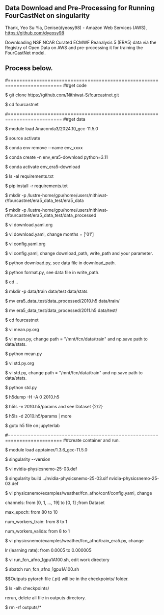 ## Data Download and Pre-Processing for Running FourCastNet on singularity

Thank, Yeo Su Yia, Denise(dyeosy98) - Amazon Web Services (AWS), https://github.com/dyeosy98

Downloading NSF NCAR Curated ECMWF Reanalysis 5 (ERA5) data via the Registry of Open Data on AWS and pre-processing it for training the FourCastNet model.


## Process below.

#=========================================================================
##get code

$ git clone https://github.com/Nithiwat-S/fourcastnet.git

$ cd fourcastnet

#=========================================================================
##get data

$ module load Anaconda3/2024.10_gcc-11.5.0

$ source activate

$ conda env remove --name env_xxxx

$ conda create -n env_era5-download python=3.11

$ conda activate env_era5-download

$ ls -al requirements.txt

$ pip install -r requirements.txt

$ mkdir -p /lustre-home/gpu/home/users/nithiwat-r/fourcastnet/era5_data_test/era5_data

$ mkdir -p /lustre-home/gpu/home/users/nithiwat-r/fourcastnet/era5_data_test/data_processed

$ vi download.yaml.org

$ vi download.yaml, change months = ['01']

$ vi config.yaml.org

$ vi config.yaml, change download_path, write_path and your parameter.

$ python download.py, see data file in download_path.

$ python format.py, see data file in write_path.

$ cd ..

$ mkdir -p data/train data/test data/stats

$ mv era5_data_test/data_processed/2010.h5 data/train/

$ mv era5_data_test/data_processed/2011.h5 data/test/

$ cd fourcastnet

$ vi mean.py.org

$ vi mean.py, change path = "/mnt/fcn/data/train" and np.save path to data/stats.

$ python mean.py

$ vi std.py.org

$ vi std.py, change path = "/mnt/fcn/data/train" and np.save path to data/stats.

$ python std.py

$ h5dump -H -A 0 2010.h5

$ h5ls -v 2010.h5/params and see Dataset {2/2}

$ h5ls -d 2010.h5/params | more

$ goto h5 file on jupyterlab

#=========================================================================
##create container and run.

$ module load apptainer/1.3.6_gcc-11.5.0

$ singularity --version

$ vi nvidia-physicsnemo-25-03.def

$ singularity build ../nvidia-physicsnemo-25-03.sif nvidia-physicsnemo-25-03.def

$ vi physicsnemo/examples/weather/fcn_afno/conf/config.yaml, change

channels: from [0, 1, …, 19] to [0, 1] ;from Dataset

max_epoch: from 80 to 10

num_workers_train: from 8 to 1

num_workers_valida: from 8 to 1

$ vi physicsnemo/examples/weather/fcn_afno/train_era5.py, change

lr (learning rate): from 0.0005 to 0.000005

$ vi run_fcn_afno_1gpu1A100.sh, edit work directory

$ sbatch run_fcn_afno_1gpu1A100.sh

$$Outputs pytorch file (.pt) will be in the checkpoints/ folder.

$ ls -alh checkpoints/

rerun, delete all file in outputs directory.

$ rm -rf outputs/*















